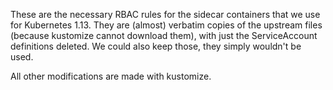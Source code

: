These are the necessary RBAC rules for the sidecar containers that we
use for Kubernetes 1.13. They are (almost) verbatim copies of the
upstream files (because kustomize cannot download them), with just the
ServiceAccount definitions deleted. We could also keep those, they
simply wouldn't be used.

All other modifications are made with kustomize.
